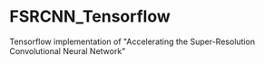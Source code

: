 # FSRCNN_Tensorflow

Tensorflow implementation of "Accelerating the Super-Resolution Convolutional Neural Network"
